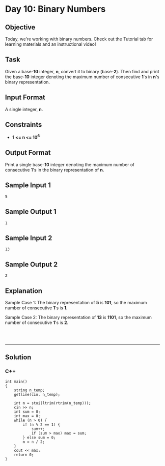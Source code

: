 # Day 10: Binary Numbers
## Objective

Today, we're working with binary numbers. Check out the Tutorial tab for learning materials and an instructional video!


## Task

Given a base-**10** integer, **n**, convert it to binary (base-**2**). Then find and print the base-**10** integer denoting the maximum number of consecutive **1**'s in **n**'s binary representation.


## Input Format

A single integer, **n**.


## Constraints
   
- **1 <= n <= 10<sup>6</sup>**


## Output Format

Print a single base-**10** integer denoting the maximum number of consecutive **1**'s in the binary representation of **n**.


## Sample Input 1

```
5
```


## Sample Output 1

```
1
```

## Sample Input 2

```
13
```


## Sample Output 2

```
2
```

## Explanation

Sample Case 1: 
The binary representation of **5** is **101**, so the maximum number of consecutive **1**'s is **1**.

Sample Case 2: 
The binary representation of **13** is **1101**, so the maximum number of consecutive **1**'s is **2**.

<br/>
<br/>

---


## Solution 
### C++

```
int main()
{
    string n_temp;
    getline(cin, n_temp);

    int n = stoi(ltrim(rtrim(n_temp)));
    cin >> n;
    int sum = 0;
    int max = 0;
    while (n > 0) {
        if (n % 2 == 1) {
            sum++;
            if (sum > max) max = sum;
        } else sum = 0;
        n = n / 2;
    }
    cout << max;
    return 0;
}
````
